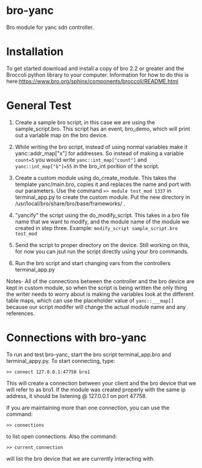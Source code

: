 bro-yanc
========

Bro module for yanc sdn controller. 

Installation
============
To get started download and install a copy of bro 2.2 or greater and the Broccoli python library to your computer. Information for how to do this is here:https://www.bro.org/sphinx/components/broccoli/README.html

General Test
===============
1.  Create a sample bro script, in this case we are using the sample_script.bro. This script has an event, bro_demo, which will print out a variable map on the bro device. 

2.  While writing the bro script, instead of using normal variables make it yanc::addr_map["x"] for addresses. So instead of making a variable ```count=5``` you would write ```yanc::int_map["count"]``` and ```yanc::int_map["b"]=55``` in the bro_int porition of the script. 

3.  Create a custom module using do_create_module. This takes the template yanc/main.bro, copies it and replaces the name and port with our parameters. Use the command ```>> module test_mod 1337``` in terminal_app.py to create the custom module. Put the new directory in /usr/local/bro/share/bro/base/frameworks/ .

4.  "yancify" the script using the do_modify_script. This takes in a bro file name that we want to modify, and the module name of the module we created in step three. Example: ```modify_script sample_script.bro test_mod``` 

5.  Send the script to proper directory on the device. Still working on this, for now you can jsut run the script directly using your bro commands. 

7.  Run the bro script and start changing vars from the controllers terminal_app.py

Notes- All of the connections between the controller and the bro device are kept in custom module, so when the script is being written the only thing the writer needs to worry about is making the variables look at the different table maps, which can use the placeholder value of ```yanc::___map[]``` because our script modifer will change the actual module name and any references.

Connections with bro-yanc
=========================
To run and test bro-yanc, start the bro script terminal_app.bro and terminal_appy.py. To start connecting, type:

```>> connect 127.0.0.1:47758 bro1```

This will create a connection between your client and the bro device that we will refer to as bro1. If the module was created properly with the same ip address, it should be listening @ 127.0.0.1 on port 47758.

If you are maintaining more than one connection, you can use the command: 
```
>> connections 
```
to list open connections. Also the command:
```
>> current_connection
```
will list the bro device that we are currently interacting with. 



